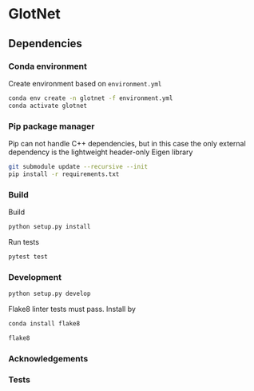 # GlotNet

## Dependencies

### Conda environment

Create environment based on `environment.yml`
```bash
conda env create -n glotnet -f environment.yml
conda activate glotnet
```

### Pip package manager

Pip can not handle C++ dependencies, but in this case the only external dependency is the lightweight header-only Eigen library
```bash
git submodule update --recursive --init
pip install -r requirements.txt
```

### Build

Build
```bash
python setup.py install
```

Run tests

```bash
pytest test
```

### Development

```bash
python setup.py develop
```

Flake8 linter tests must pass. Install by
```bash
conda install flake8
```

```bash
flake8
```

### Acknowledgements


### Tests